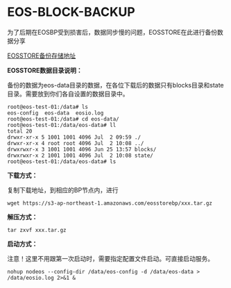 # EOS-BLOCK-BACKUP

为了后期在EOSBP受到损害后，数据同步慢的问题，EOSSTORE在此进行备份数据分享

[EOSSTORE备份存储地址](https://s3-ap-northeast-1.amazonaws.com/eosstorebp/index.html)

**EOSSTORE数据目录说明：**

备份的数据为eos-data目录的数据，在各位下载后的数据只有blocks目录和state目录。需要放到你们各自设置的数据目录中。

    root@eos-test-01:/data# ls
    eos-config  eos-data  eosio.log
    root@eos-test-01:/data# cd eos-data/
    root@eos-test-01:/data/eos-data# ll
    total 20
    drwxr-xr-x 5 1001 1001 4096 Jul  2 09:59 ./
    drwxr-xr-x 4 root root 4096 Jul  2 10:08 ../
    drwxrwxr-x 3 1001 1001 4096 Jun 25 13:57 blocks/
    drwxrwxr-x 2 1001 1001 4096 Jul  2 10:08 state/
    root@eos-test-01:/data/eos-data# ls


**下载方式：**

复制下载地址，到相应的BP节点内，进行

    wget https://s3-ap-northeast-1.amazonaws.com/eosstorebp/xxx.tar.gz

**解压方式：**

    tar zxvf xxx.tar.gz

**启动方式：**

注意！这里不用跟第一次启动时，需要指定配置文件启动。可直接启动服务。

    nohup nodeos --config-dir /data/eos-config -d /data/eos-data > /data/eosio.log 2>&1 &
